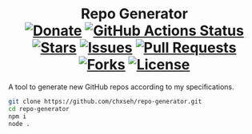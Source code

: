 <div align="center">
<h1>Repo Generator<br>
<a href="https://chse.dev/donate"><img alt="Donate" src="https://img.shields.io/badge/Donate_To_This_Project-brightgreen"></a>
<a href="https://github.com/chxseh/repo-generator/actions/workflows/linter.yml"><img alt="GitHub Actions Status" src="https://github.com/chxseh/repo-generator/actions/workflows/linter.yml/badge.svg"></a>
<a href="https://github.com/chxseh/repo-generator/stargazers"><img alt="Stars" src="https://badges.chse.dev:/github/stars/chxseh/repo-generator"></a>
<a href="https://github.com/chxseh/repo-generator/issues"><img alt="Issues" src="https://badges.chse.dev:/github/issues/chxseh/repo-generator"></a>
<a href="https://github.com/chxseh/repo-generator/pulls"><img alt="Pull Requests" src="https://badges.chse.dev:/github/issues-pr/chxseh/repo-generator"></a>
<a href="https://github.com/chxseh/repo-generator/network"><img alt="Forks" src="https://badges.chse.dev:/github/forks/chxseh/repo-generator"></a>
<a href="https://github.com/chxseh/repo-generator/blob/main/LICENSE.md"><img alt="License" src="https://badges.chse.dev:/github/license/chxseh/repo-generator"></a>
</h1></div>

A tool to generate new GitHub repos according to my specifications.

```bash
git clone https://github.com/chxseh/repo-generator.git
cd repo-generator
npm i
node .
```
